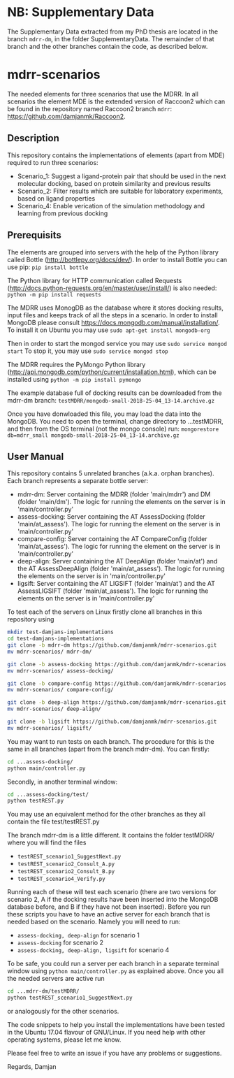 # NB: Supplementary Data
The Supplementary Data extracted from my PhD thesis are located in the branch `mdrr-dm`, in the folder SupplementaryData. The remainder of that branch and the other branches contain the code, as described below.

# mdrr-scenarios
The needed elements for three scenarios that use the MDRR. In all scenarios the element MDE is the extended version of Raccoon2 which can be found in the repository named Raccoon2 branch `mdrr`: https://github.com/damjanmk/Raccoon2.


## Description

This repository contains the implementations of elements (apart from MDE) required to run three scenarios:
- Scenario_1: Suggest a ligand-protein pair that should be used in the next molecular docking, based on protein similarity and previous results
- Scenario_2: Filter results which are suitable for laboratory experiments, based on ligand properties
- Scenario_4: Enable verication of the simulation methodology and learning from previous docking


## Prerequisits

The elements are grouped into servers with the help of the Python library called Bottle (http://bottlepy.org/docs/dev/). In order to install Bottle you can use pip:
`pip install bottle`

The Python library for HTTP communication called Requests (http://docs.python-requests.org/en/master/user/install/) is also needed:
`python -m pip install requests`

The MDRR uses MonogDB as the database where it stores docking results, input files and keeps track of all the steps in a scenario. In order to install MongoDB please consult https://docs.mongodb.com/manual/installation/. To install it on Ubuntu you may use
`sudo apt-get install mongodb-org`

Then in order to start the mongod service you may use
`sudo service mongod start`
To stop it, you may use 
`sudo service mongod stop`

The MDRR requires the PyMongo Python library (http://api.mongodb.com/python/current/installation.html), which can be installed using
`python -m pip install pymongo`

The example database full of docking results can be downloaded from the mdrr-dm branch: `testMDRR/mongodb-small-2018-25-04_13-14.archive.gz`

Once you have donwloaded this file, you may load the data into the MongoDB. You need to open the terminal, change directory to ...testMDRR, and then from the OS terminal (not the mongo console) run:
`mongorestore db=mdrr_small mongodb-small-2018-25-04_13-14.archive.gz`




## User Manual

This repository contains 5 unrelated branches (a.k.a. orphan branches). Each branch represents a separate bottle server:

* mdrr-dm: Server containing the MDRR (folder 'main/mdrr') and DM (folder 'main/dm'). The logic for running the elements on the server is in 'main/controller.py'
* assess-docking: Server containing the AT AssessDocking (folder 'main/at_assess'). The logic for running the element on the server is in 'main/controller.py'
* compare-config: Server containing the AT CompareConfig (folder 'main/at_assess'). The logic for running the element on the server is in 'main/controller.py'
* deep-align: Server containing the AT DeepAlign (folder 'main/at') and the AT AssessDeepAlign (folder 'main/at_assess'). The logic for running the elements on the server is in 'main/controller.py'
* ligsift: Server containing the AT LIGSIFT (folder 'main/at') and the AT AssessLIGSIFT (folder 'main/at_assess'). The logic for running the elements on the server is in 'main/controller.py'

To test each of the servers on Linux firstly clone all branches in this repository using
```bash
mkdir test-damjans-implementations
cd test-damjans-implementations
git clone -b mdrr-dm https://github.com/damjanmk/mdrr-scenarios.git
mv mdrr-scenarios/ mdrr-dm/
```
```bash
git clone -b assess-docking https://github.com/damjanmk/mdrr-scenarios.git
mv mdrr-scenarios/ assess-docking/
```
```bash
git clone -b compare-config https://github.com/damjanmk/mdrr-scenarios.git
mv mdrr-scenarios/ compare-config/
```
```bash
git clone -b deep-align https://github.com/damjanmk/mdrr-scenarios.git
mv mdrr-scenarios/ deep-align/
```
```bash
git clone -b ligsift https://github.com/damjanmk/mdrr-scenarios.git
mv mdrr-scenarios/ ligsift/
```

You may want to run tests on each branch. The procedure for this is the same in all branches (apart from the branch mdrr-dm). You can firstly:
```bash
cd ...assess-docking/
python main/controller.py
```
Secondly, in another terminal window:
```bash
cd ...assess-docking/test/
python testREST.py
```
You may use an equivalent method for the other branches as they all contain the file test/testREST.py

The branch mdrr-dm is a little different. It contains the folder testMDRR/ where you will find the files 
- `testREST_scenario1_SuggestNext.py`
- `testREST_scenario2_Consult_A.py`
- `testREST_scenario2_Consult_B.py`
- `testREST_scenario4_Verify.py`

Running each of these will test each scenario (there are two versions for scenario 2, A if the docking results have been inserted into the MongoDB database before, and B if they have not been inserted). Before you run these scripts you have to have an active server for each branch that is needed based on the scenario. Namely you will need to run:

- `assess-docking, deep-align` for scenario 1
- `assess-docking` for scenario 2
- `assess-docking, deep-align, ligsift` for scenario 4

To be safe, you could run a server per each branch in a separate terminal window using `python main/controller.py` as explained above. Once you all the needed servers are active run

```bash
cd ...mdrr-dm/testMDRR/
python testREST_scenario1_SuggestNext.py
```
or analogously for the other scenarios.


The code snippets to help you install the implementations have been tested in the Ubuntu 17.04 flavour of GNU/Linux. If you need help with other operating systems, please let me know.

Please feel free to write an issue if you have any problems or suggestions.

Regards,
Damjan
